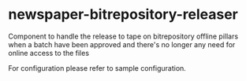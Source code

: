 newspaper-bitrepository-releaser
================================

Component to handle the release to tape on bitrepository offline pillars 
when a batch have been approved and there's no longer any need for online 
access to the files

For configuration please refer to sample configuration.
